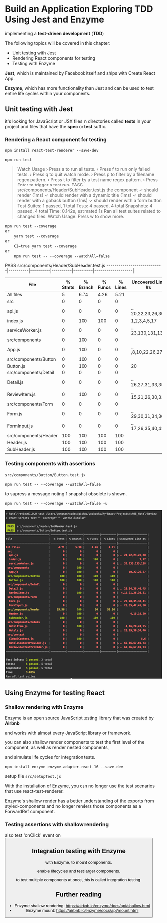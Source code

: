 # Build an Application Exploring TDD Using Jest and Enzyme

implementing a **test-driven development** (**TDD**)

The following topics will be covered in this chapter:

- Unit testing with Jest
- Rendering React components for testing
- Testing with Enzyme

**Jest**, which is maintained by Facebook itself and ships with Create React App.

**Enzyme**, which has more functionality than Jest and can be used to test entire life cycles within your components. 

## Unit testing with Jest

 it's looking for JavaScript or JSX files in directories called __tests__ in your project and files that have the **spec** or **test** suffix.

### Rendering a React component for testing

```
npm install react-test-renderer --save-dev
```

```
npm run test 
```

>Watch Usage
 › Press a to run all tests.
 › Press f to run only failed tests.
 › Press q to quit watch mode.
 › Press p to filter by a filename regex pattern.
 › Press t to filter by a test name regex pattern.
 › Press Enter to trigger a test run.
 PASS  src/components/Header/SubHeader.test.js
the <SubHeader /> component
  ✓ should render (1ms)
    ✓ should render with a dynamic title (1ms)
    ✓ should render with a goback button (1ms)
    ✓ should render with a form button
    Test Suites: 1 passed, 1 total
Tests:       4 passed, 4 total
Snapshots:   4 passed, 4 total
Time:        0.142s, estimated 1s
Ran all test suites related to changed files.
Watch Usage: Press w to show more.

```
npm run test --coverage
or 
	yarn test --coverage
or
	CI=true yarn test --coverage 
or 
 	npm run test -- --coverage --watchAll=false
```

PASS src/components/Header/SubHeader.test.js
----------------------------|----------|----------|----------|----------|-------------------|

File | % Stmts | % Branch | % Funcs | % Lines | Uncovered Line #s |
----------------------------|----------|----------|----------|----------|-------------------|
All files | 5 | 6.74 | 4.26 | 5.21 | |
 src | 0 | 0 | 0 | 0 | |
  api.js | 0 | 0 | 0 | 0 |... 20,22,23,26,30 |
  index.js | 0 | 100 | 100 | 0 | 1,2,3,4,5,17 |
  serviceWorker.js | 0 | 0 | 0 | 0 |... 23,130,131,132 |
 src/components | 0 | 100 | 0 | 0 | |
  App.js | 0 | 100 | 0 | 0 |... ,8,10,22,26,27 |
 src/components/Button | 0 | 100 | 0 | 0 | |
  Button.js | 0 | 100 | 0 | 0 | 20 |
 src/components/Detail | 0 | 0 | 0 | 0 | |
  Detail.js | 0 | 0 | 0 | 0 |... 26,27,31,33,35 |
  ReviewItem.js | 0 | 100 | 0 | 0 |... 15,21,26,30,31 |
 src/components/Form | 0 | 0 | 0 | 0 | |
  Form.js | 0 | 0 | 0 | 0 |... 29,30,31,34,36 |
  FormInput.js | 0 | 0 | 0 | 0 |... 17,26,35,40,41 |
 src/components/Header | 100 | 100 | 100 | 100 | |
  Header.js | 100 | 100 | 100 | 100 | |
  SubHeader.js | 100 | 100 | 100 | 100 | |

### Testing components with assertions

`src/components/Button/Button.test.js`

```
npm run test -- --coverage --watchAll=false
```
to supress a message noting 1 snapshot obsolete is shown.
```
npm run test -- --coverage --watchAll=false -u
```

![](./assets/ch0601.png)

## Using Enzyme for testing React

### Shallow rendering with Enzyme

Enzyme is an open source JavaScript testing library that was created by **Airbnb**

and works with almost every JavaScript library or framework.  

you can also shallow render components to test the first level of the component, as well as render nested components, 

and simulate life cycles for integration tests.

```
npm install enzyme enzyme-adapter-react-16 --save-dev
```

setup file `src/setupTest.js`

With the installation of Enzyme, you can no longer use the test scenarios that use react-test-renderer. 

Enzyme's shallow render has a better understanding of the exports from styled-components and no longer renders those components as a ForwardRef component.

### Testing assertions with shallow rendering

also test 'onClick' event on <Button />

## Integration testing with Enzyme

 with Enzyme, to mount components.

 enable lifecycles and test larger components.

to test multiple components at once, this is called integration testing.

## Further reading

- Enzyme shallow rendering: https://airbnb.io/enzyme/docs/api/shallow.html
- Enzyme mount: https://airbnb.io/enzyme/docs/api/mount.html